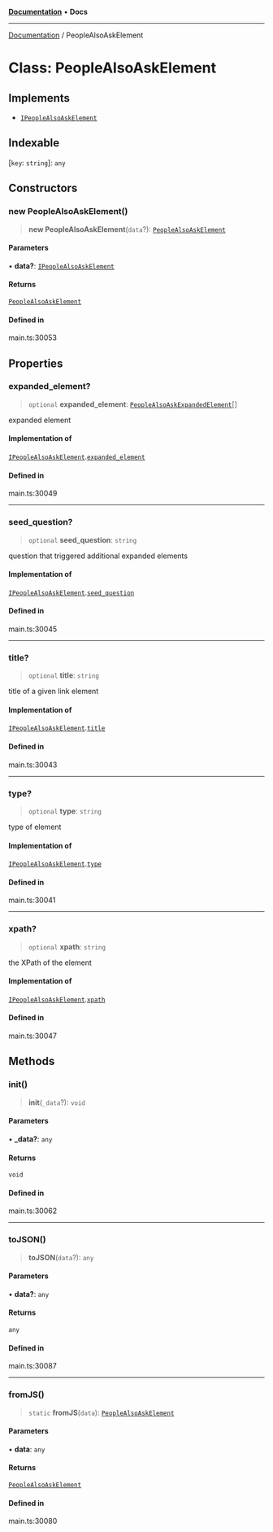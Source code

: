 [**Documentation**](../README.md) • **Docs**

***

[Documentation](../globals.md) / PeopleAlsoAskElement

# Class: PeopleAlsoAskElement

## Implements

- [`IPeopleAlsoAskElement`](../interfaces/IPeopleAlsoAskElement.md)

## Indexable

 \[`key`: `string`\]: `any`

## Constructors

### new PeopleAlsoAskElement()

> **new PeopleAlsoAskElement**(`data`?): [`PeopleAlsoAskElement`](PeopleAlsoAskElement.md)

#### Parameters

• **data?**: [`IPeopleAlsoAskElement`](../interfaces/IPeopleAlsoAskElement.md)

#### Returns

[`PeopleAlsoAskElement`](PeopleAlsoAskElement.md)

#### Defined in

main.ts:30053

## Properties

### expanded\_element?

> `optional` **expanded\_element**: [`PeopleAlsoAskExpandedElement`](PeopleAlsoAskExpandedElement.md)[]

expanded element

#### Implementation of

[`IPeopleAlsoAskElement`](../interfaces/IPeopleAlsoAskElement.md).[`expanded_element`](../interfaces/IPeopleAlsoAskElement.md#expanded_element)

#### Defined in

main.ts:30049

***

### seed\_question?

> `optional` **seed\_question**: `string`

question that triggered additional expanded elements

#### Implementation of

[`IPeopleAlsoAskElement`](../interfaces/IPeopleAlsoAskElement.md).[`seed_question`](../interfaces/IPeopleAlsoAskElement.md#seed_question)

#### Defined in

main.ts:30045

***

### title?

> `optional` **title**: `string`

title of a given link element

#### Implementation of

[`IPeopleAlsoAskElement`](../interfaces/IPeopleAlsoAskElement.md).[`title`](../interfaces/IPeopleAlsoAskElement.md#title)

#### Defined in

main.ts:30043

***

### type?

> `optional` **type**: `string`

type of element

#### Implementation of

[`IPeopleAlsoAskElement`](../interfaces/IPeopleAlsoAskElement.md).[`type`](../interfaces/IPeopleAlsoAskElement.md#type)

#### Defined in

main.ts:30041

***

### xpath?

> `optional` **xpath**: `string`

the XPath of the element

#### Implementation of

[`IPeopleAlsoAskElement`](../interfaces/IPeopleAlsoAskElement.md).[`xpath`](../interfaces/IPeopleAlsoAskElement.md#xpath)

#### Defined in

main.ts:30047

## Methods

### init()

> **init**(`_data`?): `void`

#### Parameters

• **\_data?**: `any`

#### Returns

`void`

#### Defined in

main.ts:30062

***

### toJSON()

> **toJSON**(`data`?): `any`

#### Parameters

• **data?**: `any`

#### Returns

`any`

#### Defined in

main.ts:30087

***

### fromJS()

> `static` **fromJS**(`data`): [`PeopleAlsoAskElement`](PeopleAlsoAskElement.md)

#### Parameters

• **data**: `any`

#### Returns

[`PeopleAlsoAskElement`](PeopleAlsoAskElement.md)

#### Defined in

main.ts:30080
